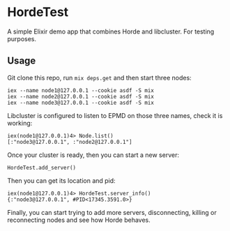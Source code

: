 # HordeTest

A simple Elixir demo app that combines Horde and libcluster. For testing purposes.


## Usage 

Git clone this repo, run `mix deps.get` and then start three nodes:

```
iex --name node1@127.0.0.1 --cookie asdf -S mix
iex --name node2@127.0.0.1 --cookie asdf -S mix
iex --name node3@127.0.0.1 --cookie asdf -S mix
```

Libcluster is configured to listen to EPMD on those three names, check it is working:

```
iex(node1@127.0.0.1)4> Node.list()
[:"node3@127.0.0.1", :"node2@127.0.0.1"]
```

Once your cluster is ready, then you can start a new server:

```
HordeTest.add_server()
```

Then you can get its location and pid:

```
iex(node1@127.0.0.1)4> HordeTest.server_info()
{:"node3@127.0.0.1", #PID<17345.3591.0>}
```

Finally, you can start trying to add more servers, disconnecting, killing or reconnecting nodes and see how Horde behaves.

